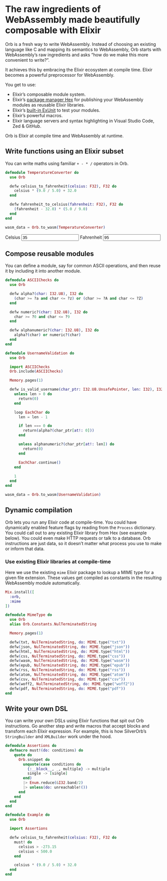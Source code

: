 # The raw ingredients of WebAssembly made beautifully composable with Elixir

Orb is a fresh way to write WebAssembly. Instead of choosing an existing language like C and mapping its semantics to WebAssembly, Orb starts with WebAssembly’s raw ingredients and asks “how do we make this more convenient to write?”.

It achieves this by embracing the Elixir ecosystem at compile time. Elixir becomes a powerful preprocessor for WebAssembly.

You get to use:

- Elixir’s composable module system.
- Elixir’s [package manager Hex](https://hex.pm) for publishing your WebAssembly modules as reusable Elixir libraries.
- Elixir’s [built-in ExUnit](https://hexdocs.pm/ex_unit/ExUnit.html) to test your modules.
- Elixir’s powerful macros.
- Elixir language servers and syntax highlighting in Visual Studio Code, Zed & GitHub.

Orb is Elixir at compile time and WebAssembly at runtime.

## Write functions using an Elixir subset

You can write maths using familiar `+ - * /` operators in Orb.

```elixir
defmodule TemperatureConverter do
  use Orb

  defw celsius_to_fahrenheit(celsius: F32), F32 do
    celsius * (9.0 / 5.0) + 32.0
  end

  defw fahrenheit_to_celsius(fahrenheit: F32), F32 do
    (fahrenheit - 32.0) * (5.0 / 9.0)
  end
end

wasm_data = Orb.to_wasm(TemperatureConverter)
```

<form id="form|wasm|temperature_converter">
  <label>Celsius <input name="celsius" type="number" inputmode="numeric" value="35"></label>
  <label>Fahrenheit <input name="fahrenheit"  type="number" inputmode="numeric" value="95"></label>
</form>
<script type="module">
  const { instance } = await WebAssembly.instantiateStreaming(fetch("/wasm/temperature_converter"));
  const exports = instance.exports;
  const numberFormat = new Intl.NumberFormat("en", { maximumFractionDigits: 2 });
  const form = document.getElementById("form|wasm|temperature_converter");
  form.addEventListener("input", (event) => {
    const inputEl = event.target;
    const { name, valueAsNumber } = inputEl;
    if (name === "celsius") {
      const fahrenheit = exports.celsius_to_fahrenheit(valueAsNumber);
      form.elements.fahrenheit.value = numberFormat.format(fahrenheit);
    } else {
      const celsius = exports.fahrenheit_to_celsius(valueAsNumber);
      form.elements.celsius.value = numberFormat.format(celsius);
    }
  });
</script>

## Compose reusable modules

You can define a module, say for common ASCII operations, and then reuse it by including it into another module.

```elixir
defmodule ASCIIChecks do
  use Orb

  defw alpha?(char: I32.U8), I32 do
    (char >= ?a and char <= ?z) or (char >= ?A and char <= ?Z)
  end

  defw numeric?(char: I32.U8), I32 do
    char >= ?0 and char <= ?9
  end

  defw alphanumeric?(char: I32.U8), I32 do
    alpha?(char) or numeric?(char)
  end
end

defmodule UsernameValidation do
  use Orb

  import ASCIIChecks
  Orb.include(ASCIIChecks)

  Memory.pages(1)

  defw is_valid_username(char_ptr: I32.U8.UnsafePointer, len: I32), I32 do
    unless len > 0 do
      return(0)
    end

    loop EachChar do
      len = len - 1

      if len === 0 do
        return(alpha?(char_ptr[at!: 0]))
      end

      unless alphanumeric?(char_ptr[at!: len]) do
        return(0)
      end

      EachChar.continue()
    end
    
    1
  end
end

wasm_data = Orb.to_wasm(UsernameValidation)
```

## Dynamic compilation

Orb lets you run any Elixir code at compile-time. You could have dynamically enabled feature flags by reading from the `Process` dictionary. You could call out to any existing Elixir library from Hex (see example below). You could even make HTTP requests or talk to a database. Orb instructions are just data, so it doesn’t matter what process you use to make or inform that data.

### Use existing Elixir libraries at compile-time

Here we use the existing `mime` Elixir package to lookup a MIME type for a given file extension. These values get compiled as constants in the resulting WebAssembly module automatically.

```elixir
Mix.install([
  :orb,
  :mime
])

defmodule MimeType do
  use Orb
  alias Orb.Constants.NulTerminatedString

  Memory.pages(1)

  defw(txt, NulTerminatedString, do: MIME.type("txt"))
  defw(json, NulTerminatedString, do: MIME.type("json"))
  defw(html, NulTerminatedString, do: MIME.type("html"))
  defw(css, NulTerminatedString, do: MIME.type("css"))
  defw(wasm, NulTerminatedString, do: MIME.type("wasm"))
  defw(epub, NulTerminatedString, do: MIME.type("epub"))
  defw(rss, NulTerminatedString, do: MIME.type("rss"))
  defw(atom, NulTerminatedString, do: MIME.type("atom"))
  defw(csv, NulTerminatedString, do: MIME.type("csv"))
  defw(woff2, NulTerminatedString, do: MIME.type("woff2"))
  defw(pdf, NulTerminatedString, do: MIME.type("pdf"))
end
```

## Write your own DSL

You can write your own DSLs using Elixir functions that spit out Orb instructions. Go another step and write macros that accept blocks and transform each Elixir expression. For example, this is how SilverOrb’s `StringBuilder` and `XMLBuilder` work under the hood.

```elixir
defmodule Assertions do
  defmacro must!(do: conditions) do
    quote do
      Orb.snippet do
        unquote(case conditions do
          {:__block__, _, multiple} -> multiple
          single -> [single]
        end)
        |> Enum.reduce(&I32.band/2)
        |> unless(do: unreachable!())
      end
    end
  end
end

defmodule Example do
  use Orb

  import Assertions

  defw celsius_to_fahrenheit(celsius: F32), F32 do
    must! do
      celsius > -273.15
      celsius < 500.0
    end

    celsius * (9.0 / 5.0) + 32.0
  end
end
```